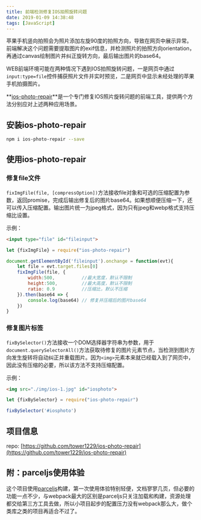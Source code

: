 ```yaml
---
title: 前端检测修复IOS拍照旋转问题
date: 2019-01-09 14:38:48
tags: [JavaScript]
---
```


苹果手机竖向拍照会为照片添加左旋90度的拍照方向，导致在网页中展示异常。前端解决这个问题需要提取图片的exif信息，并检测照片的拍照方向orientation，再通过canvas绘制图片并纠正旋转方向，最后输出图片的base64。

<!-- more -->

WEB前端环境可能在两种情况下遇到IOS拍照旋转问题，一是网页中通过`input:type=file`控件捕获照片文件并实时预览，二是网页中显示未经处理的苹果手机拍摄图片。

**[ios-photo-repair](https://github.com/tower1229/ios-photo-repair)**是一个专门修复IOS照片旋转问题的前端工具，提供两个方法分别应对上述两种应用场景。

## [](#安装ios-photo-repair "安装ios-photo-repair")安装ios-photo-repair

```bash
npm i ios-photo-repair --save

```

## [](#使用ios-photo-repair "使用ios-photo-repair")使用ios-photo-repair

### [](#修复file文件 "修复file文件")修复file文件

`fixImgFile(file, [compressOption])`方法接收file对象和可选的压缩配置为参数，返回promise，完成后输出修复后的图片base64。如果想顺便压缩一下，还可以传入压缩配置。输出图片统一为jpeg格式，因为只有jpeg和webp格式支持压缩比设置。

示例：

```html
<input type="file" id="fileinput">

```

```js
let {fixImgFile} = require("ios-photo-repair")

document.getElementById('fileinput').onchange = function(evt){
    let file = evt.target.files[0]
    fixImgFile(file, {
        width:500,          //最大宽度，默认不限制
        height:500,         //最大高度，默认不限制
        ratio: 0.9          //压缩比，默认不压缩
    }).then(base64 => {
        console.log(base64) // 修复并压缩后的图片base64
    })
}
```

### [](#修复图片标签 "修复图片标签")修复图片标签

`fixBySelector()`方法接收一个DOM选择器字符串为参数，用于`document.querySelectorAll()`方法获取待修复的图片元素节点，当检测到图片方向发生旋转将自动纠正并重载图片。因为`<img>`元素本来就已经载入到了网页中，因此没有压缩的必要，所以该方法不支持压缩配置。

示例：

```html
<img src="./img/ios-1.jpg" id="iosphoto">

```

```js
let {fixBySelector} = require("ios-photo-repair")

fixBySelector('#iosphoto')
```

## [](#项目信息 "项目信息")项目信息

repo: [https://github.com/tower1229/ios-photo-repair](https://github.com/tower1229/ios-photo-repair)

## [](#附：parceljs使用体验 "附：parceljs使用体验")附：parceljs使用体验

这个项目使用[parceljs](https://parceljs.org/)构建，第一次使用体验特别轻便，文档寥寥几页，但必要的功能一点不少，与webpack最大的区别是parceljs只关注加载和构建，资源处理都交给第三方工具去做，所以小项目起步的配置压力没有webpack那么大，做个类库之类的项目再适合不过了。
